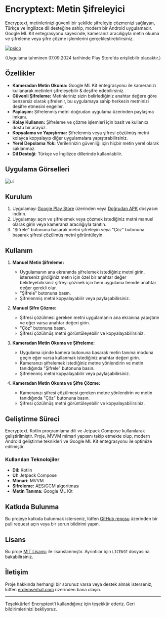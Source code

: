# Encryptext: Metin Şifreleyici

Encryptext, metinlerinizi güvenli bir şekilde şifreleyip çözmenizi sağlayan, Türkçe ve İngilizce dil desteğine sahip, modern bir Android uygulamadır. Google ML Kit entegrasyonu sayesinde, kameranız aracılığıyla metin okuma ve şifreleme veya şifre çözme işlemlerini gerçekleştirebilirsiniz.


[![psico](https://github.com/user-attachments/assets/701a02fc-2daa-4a81-b911-2009b0cd08a7)](https://play.google.com/store/apps/details?id=com.asteriatech.androidcryptex)

(Uygulama tahminen 07.09.2024 tarihinde Play Store'da erişilebilir olacaktır.)


## Özellikler

- **Kameradan Metin Okuma:** Google ML Kit entegrasyonu ile kameranızı kullanarak metinleri şifreleyebilir & deşifre edebilirsiniz.
- **Güvenli Şifreleme:** Metinleriniz sizin belirlediğiniz anahtar değere göre benzersiz olarak şifrelenir, bu uygulamaya sahip herkesin metninizi deşifre etmesini engeller.
- **Paylaşım:** Şifrelenmiş metni doğrudan uygulama üzerinden paylaşma imkanı.
- **Kolay Kullanım:** Şifreleme ve çözme işlemleri için basit ve kullanıcı dostu bir arayüz.
- **Kopyalama ve Yapıştırma:** Şifrelenmiş veya şifresi çözülmüş metni kolayca kopyalayıp diğer uygulamalara yapıştırabilirsiniz.
- **Yerel Depolama Yok:** Verilerinizin güvenliği için hiçbir metin yerel olarak saklanmaz.
- **Dil Desteği:** Türkçe ve İngilizce dillerinde kullanılabilir.



## Uygulama Görselleri

![ui](https://github.com/user-attachments/assets/73ba28bb-354d-4868-a3e6-19cb160e8933)


## Kurulum

1. Uygulamayı [Google Play Store](https://play.google.com/store/apps/details?id=com.asteriatech.androidcryptex) üzerinden veya [Doğrudan APK](https://drive.google.com/file/d/1jn7Fz2jAHXPG7JlySVjEtEx3ZP9HB6SM/view?usp=drive_link) dosyasını indirin.
2. Uygulamayı açın ve şifrelemek veya çözmek istediğiniz metni manuel olarak girin veya kameranız aracılığıyla tanıtın.
3. "Şifrele" butonuna basarak metni şifreleyin veya "Çöz" butonuna basarak şifresi çözülmüş metni görüntüleyin.

## Kullanım

1. **Manuel Metin Şifreleme:**
   - Uygulamanın ana ekranında şifrelemek istediğiniz metni girin, isterseniz girdiğiniz metin için özel bir anahtar değer belirleyebilirsiniz şifreyi çözmek için hem uygulama hemde anahtar değer gerekli olur.
   - "Şifrele" butonuna basın.
   - Şifrelenmiş metni kopyalayabilir veya paylaşabilirsiniz.

2. **Manuel Şifre Çözme:**
   - Şifresi çözülmesi gereken metni uygulamanın ana ekranına yapıştırın ve eğer varsa anahtar değeri girin.
   - "Çöz" butonuna basın.
   - Şifresi çözülmüş metni görüntüleyebilir ve kopyalayabilirsiniz.

3. **Kameradan Metin Okuma ve Şifreleme:**
   - Uygulama içinde kamera butonuna basarak metin tanıma moduna geçin eğer varsa kullanmak istediğiniz anahtar değeri girin.
   - Kameranızı şifrelemek istediğiniz metne yönlendirin ve metin tanıdığında "Şifrele" butonuna basın.
   - Şifrelenmiş metni kopyalayabilir veya paylaşabilirsiniz.

4. **Kameradan Metin Okuma ve Şifre Çözme:**
   - Kameranızı şifresi çözülmesi gereken metne yönlendirin ve metin tanıdığında "Çöz" butonuna basın.
   - Şifresi çözülmüş metni görüntüleyebilir ve kopyalayabilirsiniz.

## Geliştirme Süreci

Encryptext, Kotlin programlama dili ve Jetpack Compose kullanılarak geliştirilmiştir. Proje, MVVM mimari yapısını takip etmekte olup, modern Android geliştirme teknikleri ve Google ML Kit entegrasyonu ile optimize edilmiştir.

### Kullanılan Teknolojiler

- **Dil:** Kotlin
- **UI:** Jetpack Compose
- **Mimari:** MVVM
- **Şifreleme:** AES/GCM algoritması
- **Metin Tanıma:** Google ML Kit

## Katkıda Bulunma

Bu projeye katkıda bulunmak isterseniz, lütfen [GitHub reposu](#) üzerinden bir pull request açın veya bir sorun bildirimi yapın.

## Lisans

Bu proje [MIT Lisansı](LICENSE) ile lisanslanmıştır. Ayrıntılar için `LICENSE` dosyasına bakabilirsiniz.

## İletişim

Proje hakkında herhangi bir sorunuz varsa veya destek almak isterseniz, lütfen [erdemserhat.com](https://erdemserhat.com) üzerinden bana ulaşın.

---

Teşekkürler! Encryptext'i kullandığınız için teşekkür ederiz. Geri bildirimlerinizi bekliyoruz.

